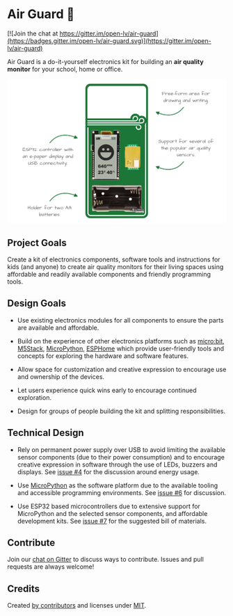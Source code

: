 # Air Guard 💨

[![Join the chat at https://gitter.im/open-lv/air-guard](https://badges.gitter.im/open-lv/air-guard.svg)](https://gitter.im/open-lv/air-guard)

Air Guard is a do-it-yourself electronics kit for building an **air quality monitor** for your school, home or office.

![Air Guard components](docs/assets/air-guard-banner.png)

## Project Goals

Create a kit of electronics components, software tools and instructions for kids (and anyone) to create air quality monitors for their living spaces using affordable and readily available components and friendly programming tools.

## Design Goals

- Use existing electronics modules for all components to ensure the parts are available and affordable.

- Build on the experience of other electronics platforms such as [micro:bit](https://microbit.org), [M5Stack](https://m5stack.com), [MicroPython](https://micropython.org), [ESPHome](https://esphome.io) which provide user-friendly tools and concepts for exploring the hardware and software features.

- Allow space for customization and creative expression to encourage use and ownership of the devices.

- Let users experience quick wins early to encourage continued exploration.

- Design for groups of people building the kit and splitting responsibilities.

## Technical Design

- Rely on permanent power supply over USB to avoid limiting the available sensor components (due to their power consumption) and to encourage creative expression in software through the use of LEDs, buzzers and displays. See [issue #4](https://github.com/open-lv/air-guard/issues/4) for the discussion around energy usage.

- Use [MicroPython](https://micropython.org) as the software platform due to the available tooling and accessible programming environments. See [issue #6](https://github.com/open-lv/air-guard/issues/6) for discussion.

- Use ESP32 based microcontrollers due to extensive support for MicroPython and the selected sensor components, and affordable development kits. See [issue #7](https://github.com/open-lv/air-guard/issues/7) for the suggested bill of materials.


## Contribute

Join our [chat on Gitter](https://gitter.im/open-lv/air-guard) to discuss ways to contribute. Issues and pull requests are always welcome!

## Credits

Created [by contributors](https://github.com/open-lv/air-pilot/graphs/contributors) and licenses under [MIT](https://opensource.org/licenses/MIT).